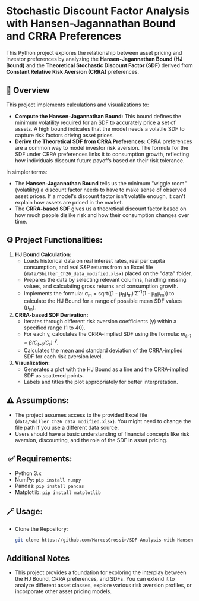 # Stochastic Discount Factor Analysis with Hansen-Jagannathan Bound and CRRA Preferences

This Python project explores the relationship between asset pricing and investor preferences by analyzing the **Hansen-Jagannathan Bound (HJ Bound)** and the **Theoretical Stochastic Discount Factor (SDF)** derived from **Constant Relative Risk Aversion (CRRA)** preferences.

##  🔬 Overview

This project implements calculations and visualizations to:

*   **Compute the Hansen-Jagannathan Bound:** This bound defines the minimum volatility required for an SDF to accurately price a set of assets. A high bound indicates that the model needs a volatile SDF to capture risk factors driving asset prices.
*   **Derive the Theoretical SDF from CRRA Preferences:** CRRA preferences are a common way to model investor risk aversion. The formula for the SDF under CRRA preferences links it to consumption growth, reflecting how individuals discount future payoffs based on their risk tolerance.

In simpler terms:

*   The **Hansen-Jagannathan Bound** tells us the minimum "wiggle room" (volatility) a discount factor needs to have to make sense of observed asset prices. If a model's discount factor isn't volatile enough, it can't explain how assets are priced in the market.
*   The **CRRA-based SDF** gives us a theoretical discount factor based on how much people dislike risk and how their consumption changes over time.

## ⚙️ Project Functionalities:

1.  **HJ Bound Calculation:**
    *   Loads historical data on real interest rates, real per capita consumption, and real S&P returns from an Excel file (`data/Shiller_Ch26_data_modified.xlsx`) placed on the "data" folder.
    *   Prepares the data by selecting relevant columns, handling missing values, and calculating gross returns and consumption growth.
    *   Implements the formula: σ<sub>m</sub> = sqrt((1 - μ<sub>R</sub>μ<sub>m</sub>)′Σ<sup>-1</sup>(1 - μ<sub>R</sub>μ<sub>m</sub>)) to calculate the HJ Bound for a range of possible mean SDF values (μ<sub>m</sub>).
2.  **CRRA-based SDF Derivation:**
    *   Iterates through different risk aversion coefficients (γ) within a specified range (1 to 40).
    *   For each γ, calculates the CRRA-implied SDF using the formula: *m<sub>t+1</sub> = β(C<sub>t+1</sub>/C<sub>t</sub>)<sup>-γ</sup>*.
    *   Calculates the mean and standard deviation of the CRRA-implied SDF for each risk aversion level.
3.  **Visualization:**
    *   Generates a plot with the HJ Bound as a line and the CRRA-implied SDF as scattered points.
    *   Labels and titles the plot appropriately for better interpretation.

## ⚠️ Assumptions:

*   The project assumes access to the provided Excel file (`data/Shiller_Ch26_data_modified.xlsx`). You might need to change the file path if you use a different data source.
*   Users should have a basic understanding of financial concepts like risk aversion, discounting, and the role of the SDF in asset pricing.

## ️ ✅ Requirements:

*   Python 3.x
*   NumPy: `pip install numpy`
*   Pandas: `pip install pandas`
*   Matplotlib: `pip install matplotlib`

##  🪄 Usage:

*   Clone the Repository:

    ```bash
    git clone https://github.com/MarcosGrossi>/SDF-Analysis-with-Hansen-Jagannathan-Bound.git
    ```


##  Additional Notes

*   This project provides a foundation for exploring the interplay between the HJ Bound, CRRA preferences, and SDFs. You can extend it to analyze different asset classes, explore various risk aversion profiles, or incorporate other asset pricing models.
